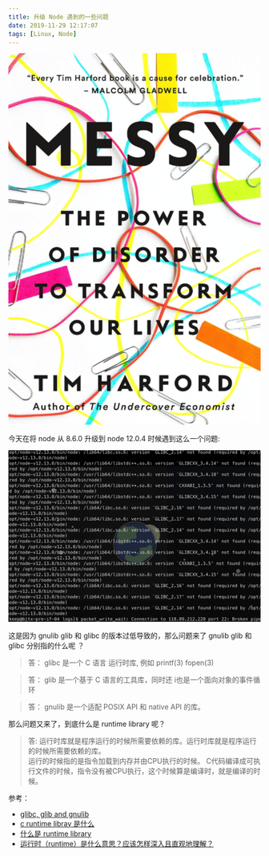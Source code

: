 ```yaml
---
title: 升级 Node 遇到的一些问题
date: 2019-11-29 12:17:07
tags: [Linux, Node]
---
```


![](https://raw.githubusercontent.com/EPSON-LEE/image-hosting/master/20191129143017.png)

今天在将 node 从 8.6.0 升级到 node 12.0.4 时候遇到这么一个问题:

![](https://raw.githubusercontent.com/EPSON-LEE/image-hosting/master/20191129142559.png)

这是因为 gnulib glib 和 glibc 的版本过低导致的，那么问题来了 gnulib glib 和 glibc 分别指的什么呢 ？

> 答： glibc 是一个 C 语言 运行时库, 例如 printf(3) fopen(3)

> 答： glib 是一个基于 C 语言的工具库，同时还 i也是一个面向对象的事件循环

> 答： gnulib 是一个适配 POSIX API 和 native API 的库。

那么问题又来了，到底什么是 runtime library 呢？

> 答: 运行时库就是程序运行的时候所需要依赖的库。运行时库就是程序运行的时候所需要依赖的库。  
运行的时候指的是指令加载到内存并由CPU执行的时候。
C代码编译成可执行文件的时候，指令没有被CPU执行，这个时候算是编译时，就是编译的时候。


参考：

- [glibc, glib and gnulib](https://stackoverflow.com/questions/2240120/glibc-glib-and-gnulib)
- [c runtime libray 是什么](https://stackoverflow.com/questions/2766233/what-is-the-c-runtime-library)
- [什么是 runtime library](https://en.wikipedia.org/wiki/Runtime_library)
- [运行时（runtime）是什么意思？应该怎样深入且直观地理解？](https://www.zhihu.com/question/20607178)